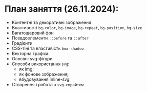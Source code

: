 # План заняття (26.11.2024):

- Контентні та декоративні зображення
- Властивості `bg-color`, `bg-image`, `bg-repeat`, `bg-position`, `bg-size`
- Багатошаровий фон
- Псевдоелементи `::before` та `::after`
- Градієнти
- CSS-тіні та властивість `box-shadow`
- Векторна графіка
- Основні svg-фігури
- Способи використання `svg`:
  - як img;
  - як фонове зображення;
  - вбудовування inline-svg
- Створення і робота з `svg-спрайтом`
